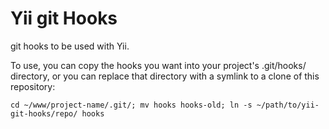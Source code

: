 # Yii git Hooks

git hooks to be used with Yii.

To use, you can copy the hooks you want into your project's .git/hooks/ directory, or you can replace that directory with a symlink to a clone of this repository:

`cd ~/www/project-name/.git/; mv hooks hooks-old; ln -s ~/path/to/yii-git-hooks/repo/ hooks`
